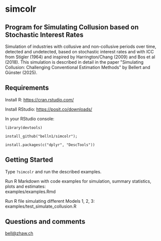 # simcolr
## Program for Simulating Collusion based on Stochastic Interest Rates
Simulation of industries with collusive and non-collusive periods over time, detected and undetected, based on stochastic interest rates and with ICC from Stigler (1964) and inspired by Harrington/Chang (2009) and Bos et al (2018). This simulation is described in detail in the paper "Simulating Collusion: Challenging Conventional Estimation Methods" by Bellert and Günster (2025).

## Requirements
Install R: https://cran.rstudio.com/

Install RStudio: https://posit.co/downloads/

In your RStudio console:

`library(devtools)`

`install_github("belln1/simcolr");`

`install.packages(c("dplyr", "DescTools"))`


## Getting Started
Type `?simcolr` and run the described examples.

Run R Markdown with code examples for simulation, summary statistics, plots and estimates:  
examples/examples.Rmd

Run R file simulating different Models 1, 2, 3:  
examples/test_simulate_collusion.R


## Questions and comments 
bell@zhaw.ch
